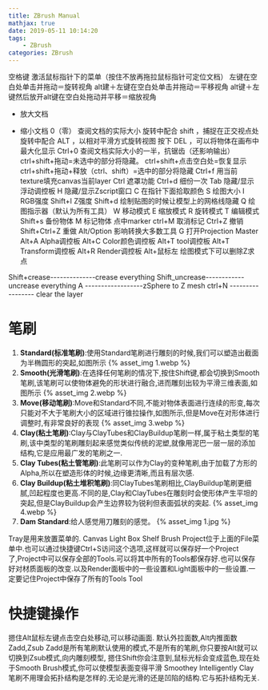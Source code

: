 ```yaml
---
title: ZBrush Manual
mathjax: true
date: 2019-05-11 10:14:20
tags:
    - ZBrush
categories: ZBrush
---
```

空格键 激活鼠标指针下的菜单（按住不放再拖拉鼠标指针可定位文档） 
左键在空白处单击并拖动＝旋转视角 
alt建＋左键在空白处单击并拖动＝平移视角 
alt键＋左键然后放开alt键在空白处拖动并平移＝缩放视角 
+ 放大文档 
- 缩小文档 
0（零） 查阅文档的实际大小 
旋转中配合 shift ，捕捉在正交视点处 
旋转中配合 ALT ，以相对平滑方式旋转视图 
按下 DEL ，可以将物体在画布中最大化显示 
Ctrl+0 查阅文档实际大小的一半，抗锯齿（还影响输出） 
ctrl+shift+拖动=未选中的部分将隐藏。 
ctrl+shift+点击空白处=恢复显示 
ctrl+shift+拖动+释放（ctrl、shift）=选中的部分将隐藏 
Ctrl+f 用当前texture填充canvas当前layer 
Ctrl 遮罩功能 
Ctrl+d 细份一次 
Tab 隐藏/显示浮动调控板 
H 隐藏/显示Zscript窗口 
C 在指针下面拾取颜色 
S 绘图大小 
I RGB强度 
Shift+I Z强度 
Shift+d 绘制贴图的时候让模型上的网格线隐藏 
Q 绘图指示器（默认为所有工具） 
W 移动模式 
E 缩放模式 
R 旋转模式 
T 编辑模式 
Shift+s 备份物体 
M 标记物体 
点中marker ctrl+M 取消标记 
Ctrl+Z 撤销 
Shift+Ctrl+Z 重做 
Alt/Option 影响转换大多数工具 
G 打开Projection Master 
Alt+A Alpha调控板 
Alt+C Color颜色调控板 
Alt+T tool调控板 
Alt+T Transform调控板 
Alt+R Render调控板 
Alt+鼠标左 绘图模式下可以删除Z求点 

Shift+crease--------------crease everything 
Shift_uncrease------------uncrease everything 
A ------------------zSphere to Z mesh 
ctrl+N ----------------- clear the layer
# 笔刷
1. **Standard(标准笔刷)**:使用Standard笔刷进行雕刻的时候,我们可以塑造出截面为半椭圆形的突起,如图所示
{% asset_img 1.webp %}
2. **Smooth(光滑笔刷)**:在选择任何笔刷的情况下,按住Shift键,都会切换到Smooth笔刷,该笔刷可以使物体避免的形状进行融合,进而雕刻出较为平滑三维表面,如图所示
{% asset_img 2.webp %}
3. **Move(移动笔刷)**:Move和Standard不同,不能对物体表面进行连续的形变,每次只能对不大于笔刷大小的区域进行锥拉操作,如图所示,但是Move在对形体进行调整时,有非常良好的表现
{% asset_img 3.webp %}
4. **Clay(粘土笔刷)**:Clay与ClayTubes和ClayBuildup笔刷一样,属于粘土类型的笔刷,该中类型的笔刷雕刻起来感觉类似传统的泥塑,就像用泥巴一层一层的添加结构,它是应用最广发的笔刷之一.
5. **Clay Tubes(粘土管笔刷)**:此笔刷可以作为Clay的变种笔刷,由于加载了方形的Alpha,所以在塑造形体的时候,边缘更清晰,而且有层次感.
6. **Clay Buildup(粘土堆积笔刷)**:同ClayTubes笔刷相比,ClayBuildup笔刷更细腻,凹起程度也更高.不同的是,Clay和ClayTubes在雕刻时会使形体产生平坦的突起,但是ClayBuildup会产生边界较为锐利但表面弧状的突起.
{% asset_img 4.webp %}
7. **Dam Standard**:给人感觉用刀雕刻的感觉。
{% asset_img 1.jpg %}


Tray是用来放置菜单的.
Canvas
Light Box
Shelf
Brush
Project位于上面的File菜单中.也可以通过快捷键Ctrl+S访问这个选项,这样就可以保存好一个Project了,Project中可以保存全部的Tools.可以将其中所有的Tools都保存好.也可以保存好对材质面板的改变.以及Render面板中的一些设置和Light面板中的一些设置.一定要记住Project中保存了所有的Tools
Tool
# 快捷键操作
摁住Alt鼠标左键点击空白处移动,可以移动画面.
默认外拉面数,Alt内推面数
Zadd,Zsub
Zadd是所有笔刷默认使用的模式,不是所有的笔刷,你只要按Alt就可以切换到Zsub模式,向内雕刻模型,
摁住Shift你会注意到,鼠标光标会变成蓝色,现在处于Smooth Brush模式,你可以使模型表面变得平滑
Smoothey Intelligently
Clay笔刷不用理会拓扑结构是怎样的.无论是光滑的还是凹陷的结构.它与拓扑结构无关.
